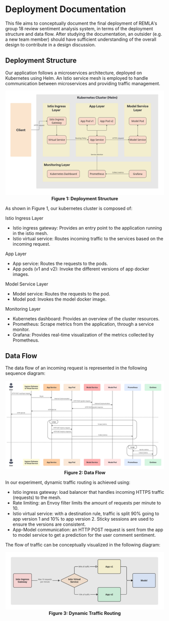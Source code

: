 # Deployment Documentation

This file aims to conceptually document the final deployment of REMLA's group 18 review sentiment analysis system, in terms of the deployment structure and data flow. After studying the documentation, an outsider (e.g. a new team member) should have sufficient understanding of the overall design to contribute in a design discussion.

## Deployment Structure
Our application follows a microservices architecture, deployed on Kubernetes using Helm. An Istio service mesh is employed to handle communication between microservices and providing traffic management.

<div align="center"> 

![Deployment Structure](../assets/DeploymentStructure.jpg)  
**Figure 1: Deployment Structure**

</div> 

As shown in Figure 1, our kubernetes cluster is composed of:

Istio Ingress Layer
- Istio ingress gateway: Provides an entry point to the application running in the istio mesh.
- Istio virtual service: Routes incoming traffic to the services based on the incoming request.

App Layer
- App service: Routes the requests to the pods.
- App pods (v1 and v2): Invoke the different versions of app docker images.

Model Service Layer
- Model service: Routes the requests to the pod.
- Model pod: Invokes the model docker image.

Monitoring Layer
- Kubernetes dashboard: Provides an overview of the cluster resources.
- Prometheus: Scrape metrics from the application, through a service monitor.
- Grafana: Provides real-time visualization of the metrics collected by Prometheus.


## Data Flow

The data flow of an incoming request is represented in the following sequence diagram:

<div align="center">

![Data Flow](../assets/DataFlow.jpg)  
**Figure 2: Data Flow**

</div> 

In our experiment, dynamic traffic routing is achieved using:
- Istio ingress gateway: load balancer that handles incoming HTTPS traffic (requests) to the mesh.
- Rate limiting: an Envoy filter limits the amount of requests per minute to 10.
- Istio virtual service: with a destination rule, traffic is split 90% going to app version 1 and 10% to app version 2. Sticky sessions are used to ensure the versions are consistent.
- App-Model communication: an HTTP POST request is sent from the app to model service to get a prediction for the user comment sentiment.

The flow of traffic can be conceptually visualized in the following diagram:

<div align="center">

![Traffic Management](../assets/TrafficManagement.jpg)  
**Figure 3: Dynamic Traffic Routing**

</div> 
